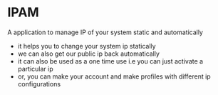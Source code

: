 # IPAM
A application to manage IP of your system static and automatically

+ it helps you to change your system ip statically
+ we can also get our public ip back automatically
+ it can also be used as a one time use i.e you can just activate a particular ip
+ or, you can make your account and make profiles with different ip configurations
